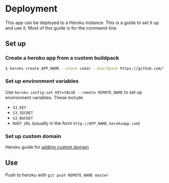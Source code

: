 # Deployment
This app can be deployed to a Heroku instance. This is a guide to set it up and use it. Most of this guide is for the command-line.

## Set up
### Create a heroku app from a custom buildpack
```sh
$ heroku create APP_NAME --stack cedar --buildpack https://github.com/tnguyen14/heroku-buildpack-meteorite --remote REMOTE_NAME
```

### Set up environment variables
Use `heroku config:set KEY=VALUE --remote REMOTE_NAME` to set up environment variables. These include

- `S3_KEY`
- `S3_SECRET`
- `S3_BUCKET`
- `ROOT_URL` (usually in the form `http://APP_NAME.herokuapp.com`)

### Set up custom domain
Heroku guide for [adding custom domain](https://devcenter.heroku.com/articles/custom-domains)

## Use
Push to heroku with `git push REMOTE_NAME master`